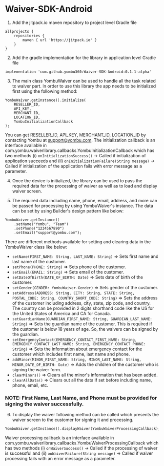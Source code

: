 # Waiver-SDK-Android

1. Add the jitpack.io maven repository to project level Gradle file

```
allprojects {
    repositories {
        maven { url 'https://jitpack.io' }
    }
}
```

2. Add the gradle implementation for the library in application level Gradle file

```implementation 'com.github.yombu360:Waiver-SDK-Android:0.1.1-alpha'```

3. The main class YombuWaiver can be used to handle all the task related to waiver part. In order to use this library the app needs to be initialized first using the following method:
```
YombuWaiver.getInstance().initialize(
    RESELLER_ID,
    API_KEY,
    MERCHANT_ID,
    LOCATION_ID,
    YombuInitializationCallback
);
```
You can get RESELLER_ID, API_KEY, MERCHANT_ID, LOCATION_ID by contacting Yombu at support@yombu.com. The initialization callback is an interface available in com.yombu.waiverlibrary.callbacks.YombuInitializationCallback which has two methods (i) `onInitializationSuccess()` -> Called if initialization of application succeeds and (ii) `onInitializationFailure(String message)` -> Called if initialization of the application fails with error message as a parameter.

4. Once the device is initialized, the library can be used to pass the required data for the processing of waiver as well as to load and display waiver screen.

5. The required data including name, phone, email, address, and more can be passed for processing by using YombuWaiver's instance. The data can be set by using Builder's design pattern like below:
```
YombuWaiver.getInstance()
    .setName("Yombu", "Team")
    .setPhone("1234567890")
    .setEmail("support@yombu.com");
```

There are different methods available for setting and clearing data in the YombuWaiver class like below:
- `setName(FIRST_NAME: String, LAST_NAME: String)` => Sets first name and last name of the customer.
- `setPhone(PHONE: String)` => Sets phone of the customer.
- `setEmail(EMAIL: String)` => Sets email of the customer.
- `setDateOfBirth(DATE_OF_BIRTH: Date)` => Sets date of birth of the customer.
- `setGender(GENDER: YombuWaiver.Gender)` => Sets gender of the customer.
- `setAddress(ADDRESS: String, CITY: String, STATE: String, POSTAL_CODE: String, COUNTRY_SHORT_CODE: String)` => Sets the address of the customer including address, city, state, zip code, and country. The country can be provided in 2 digits shorthand code like the US for the United States of America and CA for Canada.
- `setGuardianName(GUARDIAN_FIRST_NAME: String, GUARDIAN_LAST_NAME: String)` => Sets the guardian name of the customer. This is required if the customer is below 18 years of age. So, the waivers can be signed by the guardian.
- `setEmergencyContact(EMERGENCY_CONTACT_FIRST_NAME: String, EMERGENCY_CONTACT_LAST_NAME: String, EMERGENCY_CONTACT_PHONE: String)` => Sets the information about emergency contact for the customer which includes first name, last name and phone.
- `addMinor(MINOR_FIRST_NAME: String, MINOR_LAST_NAME: String, MINOR_DATE_OF_BIRTH: Date)` => Adds the children of the customer who is signing the waiver form. 
- `clearMinors()` => Clears all the minor's information that has been added.
- `clearAllData()` => Clears out all the data if set before including name, phone, email, etc.

### NOTE: First Name, Last Name, and Phone must be provided for signing the waiver successfully.

6. To display the waiver following method can be called which presents the waiver screen to the customer for signing it and processing.
```
YombuWaiver.getInstance().displayWaiver(YombuWaiverProcessingCallback);
```
Waiver processing callback is an interface available in com.yombu.waiverlibrary.callbacks.YombuWaiverProcessingCallback which has two methods (i) `onWaiverSuccess()` -> Called if the processing of waiver is successful and (ii) `onWaiverFailure(String message)` -> Called if waiver processing fails with an error message as a parameter.
